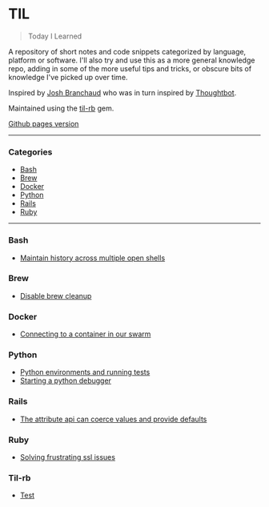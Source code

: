 # TIL

> Today I Learned

A repository of short notes and code snippets categorized by language, platform
or software. I'll also try and use this as a more general knowledge repo, adding
in some of the more useful tips and tricks, or obscure bits of knowledge I've
picked up over time.

Inspired by [Josh Branchaud](https://github.com/jbranchaud/til) who was in turn
inspired by [Thoughtbot](https://github.com/thoughtbot/til).

Maintained using the [til-rb](https://github.com/pjambet/til-rb/) gem.

[Github pages version](https://jamesglover.github.io/til/)

---

### Categories

* [Bash](#bash)
* [Brew](#brew)
* [Docker](#docker)
* [Python](#python)
* [Rails](#rails)
* [Ruby](#ruby)

---

### Bash

- [Maintain history across multiple open shells](bash/2020-07-17_maintain-history-across-multiple-open-shells.md)

### Brew

- [Disable brew cleanup](brew/2020-07-07_disable-brew-cleanup.md)

### Docker

- [Connecting to a container in our swarm](docker/2020-07-08_connecting-to-a-container-in-our-swarm.md)

### Python

- [Python environments and running tests](python/2020-07-01_python-environments-and-running-tests.md)
- [Starting a python debugger](python/2020-07-02_starting-a-python-debugger.md)

### Rails

- [The attribute api can coerce values and provide defaults](rails/2020-06-30_the-attribute-api-can-coerce-values-and-provide-defaults.md)

### Ruby

- [Solving frustrating ssl issues](ruby/2020-07-07_solving-frustrating-ssl-issues.md)

### Til-rb

- [Test](til-rb/2020-06-30_test.md)
